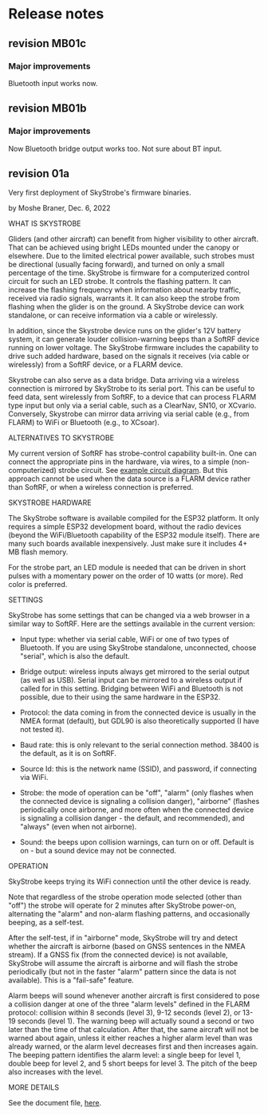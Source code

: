# Release notes


## revision MB01c

### Major improvements

Bluetooth input works now.


## revision MB01b

### Major improvements

Now Bluetooth bridge output works too.  Not sure about BT input.


## revision 01a

Very first deployment of SkyStrobe's firmware binaries.

by Moshe Braner, Dec. 6, 2022

WHAT IS SKYSTROBE

Gliders (and other aircraft) can benefit from higher visibility to other aircraft.  That can be achieved using bright LEDs mounted under the canopy or elsewhere.  Due to the limited electrical power available, such strobes must be directional (usually facing forward), and turned on only a small percentage of the time.  SkyStrobe is firmware for a computerized control circuit for such an LED strobe.  It controls the flashing pattern.  It can increase the flashing frequency when information about nearby traffic, received via radio signals, warrants it.  It can also keep the strobe from flashing when the glider is on the ground.  A SkyStrobe device can work standalone, or can receive information via a cable or wirelessly.

In addition, since the Skystrobe device runs on the glider's 12V battery system, it can generate louder collision-warning beeps than a SoftRF device running on lower voltage.  The SkyStrobe firmware includes the capability to drive such added hardware, based on the signals it receives (via cable or wirelessly) from a SoftRF device, or a FLARM device.

Skystrobe can also serve as a data bridge.  Data arriving via a wireless connection is mirrored by SkyStrobe to its serial port.  This can be useful to feed data, sent wirelessly from SoftRF, to a device that can process FLARM type input but only via a serial cable, such as a ClearNav, SN10, or XCvario.  Conversely, Skystrobe can mirror data arriving via serial cable (e.g., from FLARM) to WiFi or Bluetooth (e.g., to XCsoar).


ALTERNATIVES TO SKYSTROBE

My current version of SoftRF has strobe-control capability built-in.  One can connect the appropriate pins in the hardware, via wires, to a simple (non-computerized) strobe circuit.  See [example circuit diagram](https://github.com/moshe-braner/SoftRF/tree/master/software/firmware/documentation/drivers.jpg).  But this approach cannot be used when the data source is a FLARM device rather than SoftRF, or when a wireless connection is preferred.


SKYSTROBE HARDWARE

The SkyStrobe software is available compiled for the ESP32 platform.  It only requires a simple ESP32 development board, without the radio devices (beyond the WiFi/Bluetooth capability of the ESP32 module itself).  There are many such boards available inexpensively.  Just make sure it includes 4+ MB flash memory.

For the strobe part, an LED module is needed that can be driven in short pulses with a momentary power on the order of 10 watts (or more).  Red color is preferred.


SETTINGS

SkyStrobe has some settings that can be changed via a web browser in a similar way to SoftRF.  Here are the settings available in the current version:

* Input type: whether via serial cable, WiFi or one of two types of Bluetooth.  If you are using SkyStrobe standalone, unconnected, choose "serial", which is also the default.

* Bridge output: wireless inputs always get mirrored to the serial output (as well as USB).  Serial input can be mirrored to a wireless output if called for in this setting.  Bridging between WiFi and Bluetooth is not possible, due to their using the same hardware in the ESP32.

* Protocol: the data coming in from the connected device is usually in the NMEA format (default), but GDL90 is also theoretically supported (I have not tested it).

* Baud rate: this is only relevant to the serial connection method.  38400 is the default, as it is on SoftRF.

* Source Id: this is the network name (SSID), and password, if connecting via WiFi.

* Strobe: the mode of operation can be "off", "alarm" (only flashes when the connected device is signaling a collision danger), "airborne" (flashes periodically once airborne, and more often when the connected device is signaling a collision danger - the default, and recommended), and "always" (even when not airborne).

* Sound: the beeps upon collision warnings, can turn on or off.  Default is on - but a sound device may not be connected.


OPERATION

SkyStrobe keeps trying its WiFi connection until the other device is ready.

Note that regardless of the strobe operation mode selected (other than "off") the strobe will operate for 2 minutes after SkyStrobe power-on, alternating the "alarm" and non-alarm flashing patterns, and occasionally beeping, as a self-test.

After the self-test, if in "airborne" mode, SkyStrobe will try and detect whether the aircraft is airborne (based on GNSS sentences in the NMEA stream).  If a GNSS fix (from the connected device) is not available, SkyStrobe will assume the aircraft is airborne and will flash the strobe periodically (but not in the faster "alarm" pattern since the data is not available).  This is a "fail-safe" feature.

Alarm beeps will sound whenever another aircraft is first considered to pose a collision danger at one of the three "alarm levels" defined in the FLARM protocol: collision within 8 seconds (level 3), 9-12 seconds (level 2), or 13-19 seconds (level 1).  The warning beep will actually sound a second or two later than the time of that calculation.  After that, the same aircraft will not be warned about again, unless it either reaches a higher alarm level than was already warned, or the alarm level decreases first and then increases again.  The beeping pattern identifies the alarm level: a single beep for level 1, double beep for level 2, and 5 short beeps for level 3.  The pitch of the beep also increases with the level.


MORE DETAILS

See the document file, [here](https://github.com/moshe-braner/SoftRF/tree/master/software/firmware/documentation).

